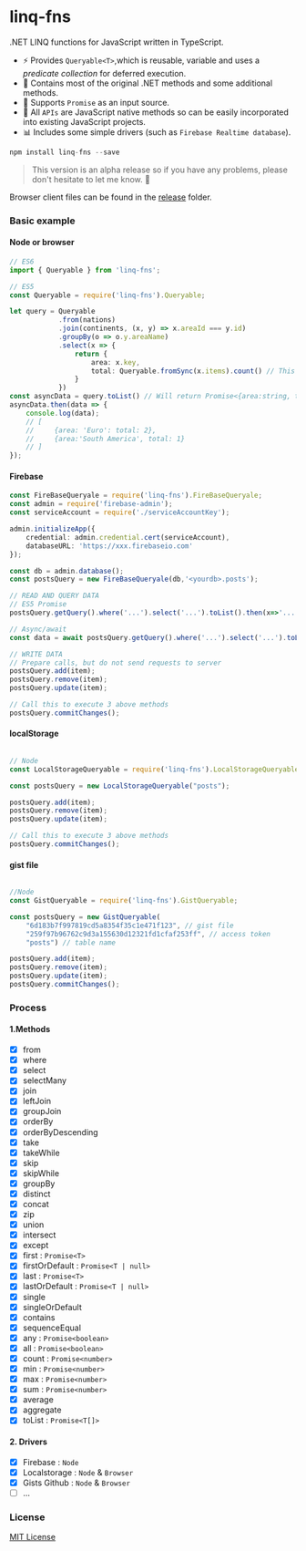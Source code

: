 # linq-fns
.NET LINQ functions for JavaScript written in TypeScript.
- ⚡ Provides `Queryable<T>`,which is reusable, variable and uses a *predicate collection* for deferred execution.
- 🔨 Contains most of the original .NET methods and some additional methods.
- 🔨 Supports `Promise` as an input source.
- 🙅 All `APIs` are JavaScript native methods so can be easily incorporated into existing JavaScript projects.
- 📊 Includes some simple drivers (such as `Firebase Realtime database`).

```js
npm install linq-fns --save
```

> This version is an alpha release so if you have any problems, please don't hesitate to let me know. 👋

Browser client files can be found in the [release](https://github.com/jinhduong/linq-fns/tree/master/release) folder.

### Basic example
#### Node or browser
```ts
// ES6
import { Queryable } from 'linq-fns';

// ES5
const Queryable = require('linq-fns').Queryable;

let query = Queryable
            .from(nations)
            .join(continents, (x, y) => x.areaId === y.id)
            .groupBy(o => o.y.areaName)
            .select(x => {
                return {
                    area: x.key,
                    total: Queryable.fromSync(x.items).count() // This will return a number, not Promise<number>
                }
            })
const asyncData = query.toList() // Will return Promise<{area:string, total:number}>
asyncData.then(data => {
    console.log(data);
    // [
    //     {area: 'Euro': total: 2},
    //     {area:'South America', total: 1}
    // ]
});
```

#### Firebase
``` ts
const FireBaseQueryale = require('linq-fns').FireBaseQueryale;
const admin = require('firebase-admin');
const serviceAccount = require('./serviceAccountKey');

admin.initializeApp({
    credential: admin.credential.cert(serviceAccount),
    databaseURL: 'https://xxx.firebaseio.com'
});

const db = admin.database();
const postsQuery = new FireBaseQueryale(db,'<yourdb>.posts');

// READ AND QUERY DATA
// ES5 Promise
postsQuery.getQuery().where('...').select('...').toList().then(x=>'...');

// Async/await
const data = await postsQuery.getQuery().where('...').select('...').toList();

// WRITE DATA
// Prepare calls, but do not send requests to server
postsQuery.add(item);
postsQuery.remove(item);
postsQuery.update(item);

// Call this to execute 3 above methods
postsQuery.commitChanges();

```

#### localStorage
```js

// Node
const LocalStorageQueryable = require('linq-fns').LocalStorageQueryable;

const postsQuery = new LocalStorageQueryable("posts");

postsQuery.add(item);
postsQuery.remove(item);
postsQuery.update(item);

// Call this to execute 3 above methods
postsQuery.commitChanges();
```

#### gist file
```js

//Node
const GistQueryable = require('linq-fns').GistQueryable;

const postsQuery = new GistQueryable(
    "6d183b7f997819cd5a8354f35c1e471f123", // gist file
    "259f97b96762c9d3a155630d12321fd1cfaf253ff", // access token
    "posts") // table name

postsQuery.add(item);
postsQuery.remove(item);
postsQuery.update(item);
postsQuery.commitChanges();

```

### Process
#### 1.Methods
- [x] from
- [x] where
- [x] select
- [x] selectMany
- [x] join
- [x] leftJoin
- [x] groupJoin
- [x] orderBy
- [x] orderByDescending
- [x] take
- [x] takeWhile
- [x] skip
- [x] skipWhile
- [x] groupBy
- [x] distinct
- [x] concat
- [x] zip
- [x] union
- [x] intersect
- [x] except
- [x] first : `Promise<T>`
- [x] firstOrDefault : `Promise<T | null>`
- [x] last : `Promise<T>`
- [x] lastOrDefault : `Promise<T | null>`
- [x] single
- [x] singleOrDefault
- [x] contains
- [x] sequenceEqual
- [x] any : `Promise<boolean>`
- [x] all : `Promise<boolean>`
- [x] count : `Promise<number>`
- [x] min : `Promise<number>`
- [x] max : `Promise<number>`
- [x] sum : `Promise<number>`
- [x] average
- [x] aggregate
- [x] toList : `Promise<T[]>`

#### 2. Drivers
- [x] Firebase : `Node`
- [x] Localstorage : `Node` & `Browser`
- [x] Gists Github : `Node` & `Browser`
- [ ] ...

### License

[MIT License](http://opensource.org/licenses/MIT)
